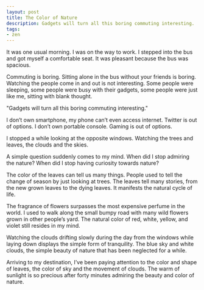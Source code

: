 ```yaml
---
layout: post
title: The Color of Nature
description: Gadgets will turn all this boring commuting interesting.
tags:
- zen
---
```

It was one usual morning. I was on the way to work. I stepped into the bus and got myself a comfortable seat. It was pleasant because the bus was spacious.

Commuting is boring. Sitting alone in the bus without your friends is boring. Watching the people come in and out is not interesting. Some people were sleeping, some people were busy with their gadgets, some people were just like me, sitting with blank thought.

"Gadgets will turn all this boring commuting interesting."

<!--more-->

I don’t own smartphone, my phone can’t even access internet. Twitter is out of options. I don’t own portable console. Gaming is out of options.

I stopped a while looking at the opposite windows. Watching the trees and leaves, the clouds and the skies.

A simple question suddenly comes to my mind. When did I stop admiring the nature? When did I stop having curiosity towards nature?

The color of the leaves can tell us many things. People used to tell the change of season by just looking at trees. The leaves tell many stories, from the new grown leaves to the dying leaves. It manifests the natural cycle of life.

The fragrance of flowers surpasses the most expensive perfume in the world. I used to walk along the small bumpy road with many wild flowers grown in other people’s yard. The natural color of red, white, yellow, and violet still resides in my mind.

Watching the clouds drifting slowly during the day from the windows while laying down displays the simple form of tranquility. The blue sky and white clouds, the simple beauty of nature that has been neglected for a while.

Arriving to my destination, I’ve been paying attention to the color and shape of leaves, the color of sky and the movement of clouds. The warm of sunlight is so precious after forty minutes admiring the beauty and color of nature.
